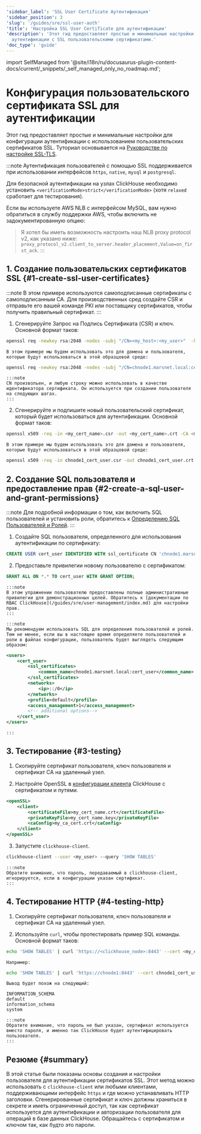 ```yaml
---
'sidebar_label': 'SSL User Certificate Аутентификация'
'sidebar_position': 3
'slug': '/guides/sre/ssl-user-auth'
'title': 'Настройка SSL User Certificate для аутентификации'
'description': 'Этот гид предоставляет простые и минимальные настройки для конфигурации
  аутентификации с SSL пользовательскими сертификатами.'
'doc_type': 'guide'
---
```


import SelfManaged from '@site/i18n/ru/docusaurus-plugin-content-docs/current/_snippets/_self_managed_only_no_roadmap.md';


# Конфигурация пользовательского сертификата SSL для аутентификации
<SelfManaged />

Этот гид предоставляет простые и минимальные настройки для конфигурации аутентификации с использованием пользовательских сертификатов SSL. Туториал основывается на [Руководстве по настройке SSL-TLS](../configuring-ssl.md).

:::note
Аутентификация пользователей с помощью SSL поддерживается при использовании интерфейсов `https`, `native`, `mysql` и `postgresql`.

Для безопасной аутентификации на узлах ClickHouse необходимо установить `<verificationMode>strict</verificationMode>` (хотя `relaxed` сработает для тестирования).

Если вы используете AWS NLB с интерфейсом MySQL, вам нужно обратиться в службу поддержки AWS, чтобы включить не задокументированную опцию:

> Я хотел бы иметь возможность настроить наш NLB proxy protocol v2, как указано ниже: `proxy_protocol_v2.client_to_server.header_placement,Value=on_first_ack`.
:::

## 1. Создание пользовательских сертификатов SSL {#1-create-ssl-user-certificates}

:::note
В этом примере используются самоподписанные сертификаты с самоподписанным CA. Для производственных сред создайте CSR и отправьте его вашей команде PKI или поставщику сертификатов, чтобы получить правильный сертификат.
:::

1. Сгенерируйте Запрос на Подпись Сертификата (CSR) и ключ. Основной формат таков:
```bash
openssl req -newkey rsa:2048 -nodes -subj "/CN=<my_host>:<my_user>"  -keyout <my_cert_name>.key -out <my_cert_name>.csr
```
    В этом примере мы будем использовать это для домена и пользователя, которые будут использоваться в этой образцовой среде:
```bash
openssl req -newkey rsa:2048 -nodes -subj "/CN=chnode1.marsnet.local:cert_user"  -keyout chnode1_cert_user.key -out chnode1_cert_user.csr
```
    :::note
    CN произвольен, и любую строку можно использовать в качестве идентификатора сертификата. Он используется при создании пользователя на следующих шагах.
    :::

2.  Сгенерируйте и подпишите новый пользовательский сертификат, который будет использоваться для аутентификации. Основной формат таков:
```bash
openssl x509 -req -in <my_cert_name>.csr -out <my_cert_name>.crt -CA <my_ca_cert>.crt -CAkey <my_ca_cert>.key -days 365
```
    В этом примере мы будем использовать это для домена и пользователя, которые будут использоваться в этой образцовой среде:
```bash
openssl x509 -req -in chnode1_cert_user.csr -out chnode1_cert_user.crt -CA marsnet_ca.crt -CAkey marsnet_ca.key -days 365
```

## 2. Создание SQL пользователя и предоставление прав {#2-create-a-sql-user-and-grant-permissions}

:::note
Для подробной информации о том, как включить SQL пользователей и установить роли, обратитесь к [Определению SQL Пользователей и Ролей](index.md).
:::

1. Создайте SQL пользователя, определенного для использования аутентификации по сертификату:
```sql
CREATE USER cert_user IDENTIFIED WITH ssl_certificate CN 'chnode1.marsnet.local:cert_user';
```

2. Предоставьте привилегии новому пользователю с сертификатом:
```sql
GRANT ALL ON *.* TO cert_user WITH GRANT OPTION;
```
    :::note
    В этом упражнении пользователю предоставлены полные административные привилегии для демонстрационных целей. Обратитесь к [документации по RBAC ClickHouse](/guides/sre/user-management/index.md) для настройки прав.
    :::

    :::note
    Мы рекомендуем использовать SQL для определения пользователей и ролей. Тем не менее, если вы в настоящее время определяете пользователей и роли в файлах конфигурации, пользователь будет выглядеть следующим образом:
```xml
<users>
    <cert_user>
        <ssl_certificates>
            <common_name>chnode1.marsnet.local:cert_user</common_name>
        </ssl_certificates>
        <networks>
            <ip>::/0</ip>
        </networks>
        <profile>default</profile>
        <access_management>1</access_management>
        <!-- additional options-->
    </cert_user>
</users>
```
    :::

## 3. Тестирование {#3-testing}

1. Скопируйте сертификат пользователя, ключ пользователя и сертификат CA на удаленный узел.

2. Настройте OpenSSL в [конфигурации клиента](//interfaces/cli.md#configuration_files) ClickHouse с сертификатом и путями.

```xml
<openSSL>
    <client>
        <certificateFile>my_cert_name.crt</certificateFile>
        <privateKeyFile>my_cert_name.key</privateKeyFile>
        <caConfig>my_ca_cert.crt</caConfig>
    </client>
</openSSL>
```

3. Запустите `clickhouse-client`.
```bash
clickhouse-client --user <my_user> --query 'SHOW TABLES'
```
    :::note
    Обратите внимание, что пароль, передаваемый в clickhouse-client, игнорируется, если в конфигурации указан сертификат.
    :::

## 4. Тестирование HTTP {#4-testing-http}

1. Скопируйте сертификат пользователя, ключ пользователя и сертификат CA на удаленный узел.

2. Используйте `curl`, чтобы протестировать пример SQL команды. Основной формат таков:
```bash
echo 'SHOW TABLES' | curl 'https://<clickhouse_node>:8443' --cert <my_cert_name>.crt --key <my_cert_name>.key --cacert <my_ca_cert>.crt -H "X-ClickHouse-SSL-Certificate-Auth: on" -H "X-ClickHouse-User: <my_user>" --data-binary @-
```
    Например:
```bash
echo 'SHOW TABLES' | curl 'https://chnode1:8443' --cert chnode1_cert_user.crt --key chnode1_cert_user.key --cacert marsnet_ca.crt -H "X-ClickHouse-SSL-Certificate-Auth: on" -H "X-ClickHouse-User: cert_user" --data-binary @-
```
    Вывод будет похож на следующий:
```response
INFORMATION_SCHEMA
default
information_schema
system
```
    :::note
    Обратите внимание, что пароль не был указан, сертификат используется вместо пароля, и именно так ClickHouse будет аутентифицировать пользователя.
    :::

## Резюме {#summary}

В этой статье были показаны основы создания и настройки пользователя для аутентификации сертификатов SSL. Этот метод можно использовать с `clickhouse-client` или любыми клиентами, поддерживающими интерфейс `https` и где можно устанавливать HTTP заголовки. Сгенерированные сертификат и ключ должны храниться в секрете и иметь ограниченный доступ, так как сертификат используется для аутентификации и авторизации пользователя для операций в базе данных ClickHouse. Обращайтесь с сертификатом и ключом так, как будто это пароли.
